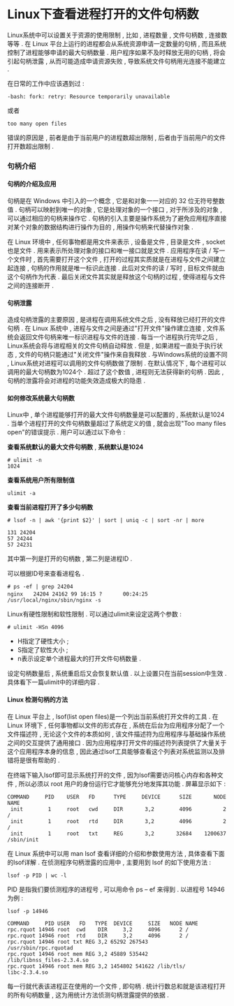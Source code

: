 # Linux下查看进程打开的文件句柄数

Linux系统中可以设置关于资源的使用限制 , 比如 , 进程数量 , 文件句柄数 , 连接数等等 . 在 Linux 平台上运行的进程都会从系统资源申请一定数量的句柄 , 而且系统控制了进程能够申请的最大句柄数量 . 用户程序如果不及时释放无用的句柄 , 将会引起句柄泄露 , 从而可能造成申请资源失败 , 导致系统文件句柄用光连接不能建立 .

在日常的工作中应该遇到过 :

```
-bash: fork: retry: Resource temporarily unavailable
```

或者

```
too many open files
```

错误的原因是 , 前者是由于当前用户的进程数超出限制 , 后者由于当前用户的文件打开数超出限制 .

### 句柄介绍

#### 句柄的介绍及应用

句柄是在 Windows 中引入的一个概念 , 它是和对象一一对应的 32 位无符号整数值 . 句柄可以映射到唯一的对象 , 它是处理对象的一个接口 , 对于所涉及的对象 , 可以通过相应的句柄来操作它 . 句柄的引入主要是操作系统为了避免应用程序直接对某个对象的数据结构进行操作为目的 , 用操作句柄来代替操作对象 .

在 Linux 环境中 , 任何事物都是用文件来表示 , 设备是文件 , 目录是文件 , socket也是文件 . 用来表示所处理对象的接口和唯一接口就是文件 . 应用程序在读 / 写一个文件时 , 首先需要打开这个文件 , 打开的过程其实质就是在进程与文件之间建立起连接 , 句柄的作用就是唯一标识此连接 . 此后对文件的读 / 写时 , 目标文件就由这个句柄作为代表 . 最后关闭文件其实就是释放这个句柄的过程 , 使得进程与文件之间的连接断开 .

#### 句柄泄露

造成句柄泄露的主要原因 , 是进程在调用系统文件之后 , 没有释放已经打开的文件句柄 . 在 Linux 系统中 , 进程与文件之间是通过"打开文件"操作建立连接 , 文件系统会返回文件句柄来唯一标识进程与文件的连接 . 每当一个进程执行完毕之后 , Linux系统会将与进程相关的文件句柄自动释放 . 但是 , 如果进程一直处于执行状态 , 文件的句柄只能通过"关闭文件"操作来自我释放 . 与Windows系统的设置不同 , Linux系统对进程可以调用的文件句柄数做了限制 . 在默认情况下 , 每个进程可以调用的最大句柄数为1024个 . 超过了这个数值 , 进程则无法获得新的句柄 . 因此 , 句柄的泄露将会对进程的功能失效造成极大的隐患 .

#### 如何修改系统最大句柄数

Linux中 , 单个进程能够打开的最大文件句柄数量是可以配置的 , 系统默认是1024 . 当单个进程打开的文件句柄数量超过了系统定义的值 , 就会出现"Too many files open"的错误提示 . 用户可以通过以下命令 :

**查看系统默认的最大文件句柄数** , **系统默认是1024**

```
# ulimit -n
1024
```

**查看系统用户所有限制值**

```
ulimit -a
```

**查看当前进程打开了多少句柄数**

```
# lsof -n | awk '{print $2}' | sort | uniq -c | sort -nr | more

131 24204
57 24244
57 24231
```

其中第一列是打开的句柄数 , 第二列是进程ID .

可以根据ID号来查看进程名 .

```
# ps -ef | grep 24204
nginx　　24204 24162 99 16:15 ?　　　　00:24:25 /usr/local/nginx/sbin/nginx -s
```

Linux有硬性限制和软性限制 . 可以通过ulimit来设定这两个参数 :

```
# ulimit -HSn 4096
```

* H指定了硬性大小 ;
* S指定了软性大小 ; 
* n表示设定单个进程最大的打开文件句柄数量 .

设定句柄数量后 , 系统重启后又会恢复默认值 . 以上设置只在当前session中生效 . 具体看下一篇ulimit中的详细内容 .

#### Linux 检测句柄的方法

在 Linux 平台上 , lsof\(list open files\)是一个列出当前系统打开文件的工具 . 在 Linux 环境下 , 任何事物都以文件的形式存在 , 系统在后台为应用程序分配了一个文件描述符 , 无论这个文件的本质如何 , 该文件描述符为应用程序与基础操作系统之间的交互提供了通用接口 . 因为应用程序打开文件的描述符列表提供了大量关于这个应用程序本身的信息 , 因此通过lsof工具能够查看这个列表对系统监测以及排错将是很有帮助的 .

在终端下输入lsof即可显示系统打开的文件 , 因为lsof需要访问核心内存和各种文件 , 所以必须以 root 用户的身份运行它才能够充分地发挥其功能 . 屏幕显示如下 :

```
COMMAND     PID    USER   FD      TYPE     DEVICE      SIZE       NODE NAME 
 init        1     root   cwd     DIR       3,2        4096          2 / 
 init        1     root   rtd     DIR       3,2        4096          2 / 
 init        1     root   txt     REG       3,2       32684    1200637 /sbin/init
```

在 Linux 系统中可以用 man lsof 查看详细的介绍和参数使用方法 , 具体查看下面的lsof详解 . 在侦测程序句柄泄露的应用中 , 主要用到 lsof 的如下使用方法 :

```
lsof -p PID | wc -l
```

PID 是指我们要侦测程序的进程号 , 可以用命令 ps – ef 来得到 . 以进程号 14946 为例 :

```
lsof -p 14946

COMMAND     PID USER   FD   TYPE  DEVICE     SIZE   NODE NAME 
rpc.rquot 14946 root  cwd    DIR     3,2     4096      2 / 
rpc.rquot 14946 root  rtd    DIR     3,2     4096      2 / 
rpc.rquot 14946 root txt REG 3,2 65292 267543 
/usr/sbin/rpc.rquotad 
rpc.rquot 14946 root mem REG 3,2 45889 535442 
/lib/libnss_files-2.3.4.so 
rpc.rquot 14946 root mem REG 3,2 1454802 541622 /lib/tls/ 
libc-2.3.4.so
```

每一行就代表该进程正在使用的一个文件 , 即句柄 . 统计行数总和就是该进程打开的所有句柄数量 , 这为用统计方法侦测句柄泄露提供的依据 .

